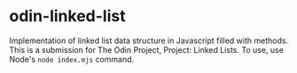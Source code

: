 # odin-linked-list

Implementation of linked list data structure in Javascript filled with methods. This is a submission for The Odin Project, Project: Linked Lists. To use, use Node's `node index.mjs` command.
